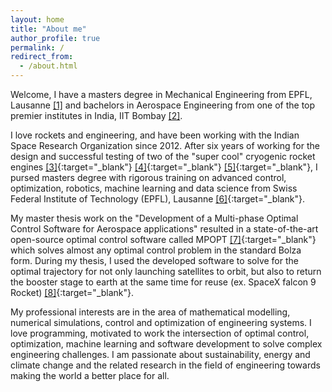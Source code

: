 ```yaml
---
layout: home
title: "About me"
author_profile: true
permalink: /
redirect_from:
  - /about.html
---
```


Welcome, I have a masters degree in Mechanical Engineering from EPFL, Lausanne [[1]](/assets/msdev.pdf) and bachelors in Aerospace Engineering from one of the top premier institutes in India, IIT Bombay [[2]](/assets/btdev.pdf).


I love rockets and engineering, and have been working with the Indian Space Research Organization since 2012. After six years of working for the design and successful testing of two of the "super cool" cryogenic rocket engines [[3]]("https://www.inae.in/expert-profile-view/?cid=2862"){:target="_blank"} [[4]](https://iafastro.directory/iac/paper/id/70925/summary/){:target="_blank"} [[5]](https://iafastro.directory/iac/paper/id/70945/summary/){:target="_blank"}, I  pursed masters degree with rigorous training on advanced control, optimization, robotics, machine learning and data science from Swiss Federal Institute of Technology (EPFL), Lausanne [[6]](/education/){:target="_blank"}.


My master thesis work on the "Development of a Multi-phase Optimal Control Software for Aerospace applications" resulted in a state-of-the-art open-source optimal control software called MPOPT [[7]](https://github.com/mpopt/mpopt){:target="_blank"} which solves almost any optimal control problem in the
standard Bolza form. During my thesis, I used the developed software to solve for the optimal trajectory for not only launching satellites to orbit, but also to return the booster stage to earth at the same time for reuse (ex. SpaceX falcon 9 Rocket) [[8]](https://mpopt.readthedocs.io/){:target="_blank"}.


My professional interests are in the area of mathematical
modelling, numerical simulations, control and optimization of engineering systems. I love programming, motivated to work the intersection of optimal control, optimization, machine learning and software development to solve complex engineering challenges. I am passionate about sustainability, energy and climate change and the related research in the field of engineering towards making the world a better place for all.
